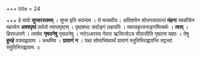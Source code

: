 +++
title = 24

+++
हे वायो **सुप्सरस्तमम्** । सुप्स इति रूपनाम । रो मत्वर्थीयः। अतिशयेन शोभनरूपवन्तं **मंहना** स्वकीयेन महत्त्वेन **अश्वपृष्ठं** सर्वतो व्याप्तपृष्टम् । पृष्ठशब्दः सर्वाङ्गं लक्षयति । व्याप्तकृत्स्नाङ्गमित्यर्थः । **त्वाम्** । हिरवधारणे । त्वामेव **नृषदनेषु** नृसदनेषु । नरोऽध्वरस्य नेतार ऋत्विजोऽत्र सीदन्तीति नृषदना यज्ञाः । तेषु **हूमहे** वयमाह्वयामः । कथमिव । **ग्रावाणं** **न** । यथा सोमाभिषवार्थं ग्रावाणं स्तुतिभिराह्वयन्ति तद्वत्त्वां स्तुतिभिराह्वयामः ॥